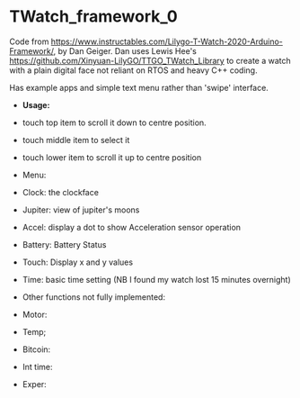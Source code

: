 # TWatch_framework_0

Code from https://www.instructables.com/Lilygo-T-Watch-2020-Arduino-Framework/, by Dan Geiger. Dan uses Lewis Hee's https://github.com/Xinyuan-LilyGO/TTGO_TWatch_Library to create a watch with a plain digital face not reliant on RTOS and heavy C++ coding.

Has example apps and simple text menu rather than 'swipe' interface.

- **Usage:**
- 	touch top item to scroll it down to centre position. 
- 	touch middle item to select it
- 	touch lower item to scroll it up to centre position

- Menu:
- 	Clock:  the clockface
- 	Jupiter:  view of jupiter's moons
- 	Accel:  display a dot to show Acceleration sensor operation
- 	Battery:  Battery Status
- 	Touch:  Display x and y values
- 	Time: basic time setting (NB I found my watch lost 15 minutes overnight)

- Other functions not fully implemented:
- 	Motor:
- 	Temp;
- 	Bitcoin:
- 	Int time:
- 	Exper:






